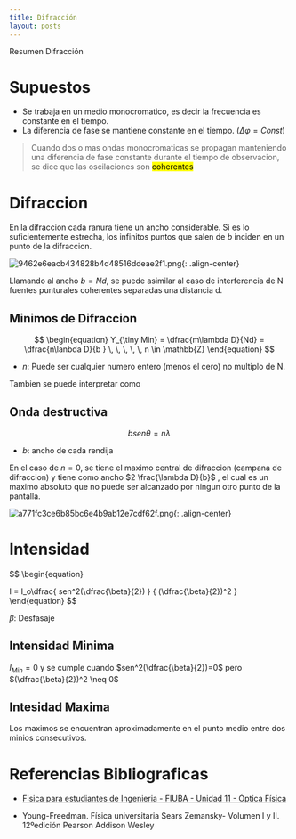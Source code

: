 ```yaml
---
title: Difracción
layout: posts
---
```


Resumen Difracción

# Supuestos

* Se trabaja en un medio monocromatico, es decir la frecuencia es constante en el tiempo.
* La diferencia de fase se mantiene constante en el tiempo. ($\Delta \varphi = Const$)

> Cuando dos o mas ondas monocromaticas se propagan manteniendo una diferencia de fase constante durante el tiempo de observacion, se dice que las oscilaciones son <mark>coherentes</mark>

# Difraccion

En la difraccion cada ranura tiene un ancho considerable. Si es lo suficientemente estrecha, los infinitos puntos que salen de $b$ inciden en un punto de la difraccion.

![9462e6eacb434828b4d48516ddeae2f1.png](https://luisparedes1.github.io/mundo-fisica/assets/teoria/07_optica_fisica/images/557516d9f11242d984ba7b001e5c66dc.png){: .align-center}

Llamando al ancho $b = Nd$, se puede asimilar al caso de interferencia de N fuentes punturales coherentes separadas una distancia d.

## Minimos de Difraccion

$$
\begin{equation}
	Y_{\tiny Min} = \dfrac{m\lambda D}{Nd} = \dfrac{n\lanbda D}{b	} \, \, \, \, \, n \in \mathbb{Z}
\end{equation}
$$

* $n$: Puede ser cualquier numero entero (menos el cero) no multiplo de N.

Tambien se puede interpretar como




## Onda destructiva
$$ 
\begin{equation}
	b sen\theta = n \lambda
\end{equation}
$$

* $b$: ancho de cada rendija

En el caso de $n = 0$, se tiene el maximo central de difraccion (campana de difraccion) y tiene como ancho $2 \frac{\lambda D}{b}$ , el cual es un maximo absoluto que no puede ser alcanzado por ningun otro punto de la pantalla.

![a771fc3ce6b85bc6e4b9ab12e7cdf62f.png](https://luisparedes1.github.io/mundo-fisica/assets/teoria/07_optica_fisica/images/6044aaf634034305afa62e2f88649a6d.png){: .align-center}

# Intensidad

$$
\begin{equation}

I = I_o\dfrac{  sen^2(\dfrac{\beta}{2})  } 
										{ (\dfrac{\beta}{2})^2 }
\end{equation}
$$

$\beta$: Desfasaje

## Intensidad Minima

$I_{Min} = 0$ y se cumple cuando $sen^2(\dfrac{\beta}{2})=0$ pero $(\dfrac{\beta}{2})^2 \neq 0$

## Intesidad Maxima

Los maximos se encuentran aproximadamente en el punto medio entre dos minios consecutivos.

# Referencias Bibliograficas

* [Fisica para estudiantes de Ingenieria - FIUBA - Unidad  11 - Óptica Física](https://campus.fi.uba.ar/pluginfile.php/384418/mod_resource/content/1/Unidad%2011%20-%20Optica%20f%C3%ADsica%20-%20Rev.02.pdf)

* Young-Freedman. Física universitaria Sears Zemansky- Volumen I y II. 12ºedición Pearson Addison Wesley 